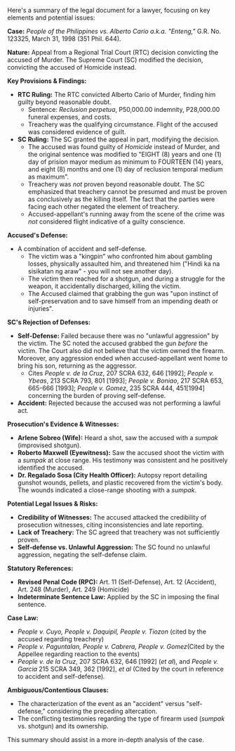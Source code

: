 Here's a summary of the legal document for a lawyer, focusing on key elements and potential issues:

**Case:** *People of the Philippines vs. Alberto Cario a.k.a. "Enteng,"* G.R. No. 123325, March 31, 1998 (351 Phil. 644).

**Nature:** Appeal from a Regional Trial Court (RTC) decision convicting the accused of Murder. The Supreme Court (SC) modified the decision, convicting the accused of Homicide instead.

**Key Provisions & Findings:**

*   **RTC Ruling:**  The RTC convicted Alberto Cario of Murder, finding him guilty beyond reasonable doubt.
    *   Sentence: *Reclusion perpetua*, P50,000.00 indemnity, P28,000.00 funeral expenses, and costs.
    *   Treachery was the qualifying circumstance. Flight of the accused was considered evidence of guilt.
*   **SC Ruling:** The SC granted the appeal in part, modifying the decision.
    *   The accused was found guilty of *Homicide* instead of Murder, and the original sentence was modified to "EIGHT (8) years and one (1) day of prision mayor medium as minimum to FOURTEEN (14) years, and eight (8) months and one (1) day of reclusion temporal medium as maximum".
    *   Treachery was *not* proven beyond reasonable doubt. The SC emphasized that treachery cannot be presumed and must be proven as conclusively as the killing itself.  The fact that the parties were facing each other negated the element of treachery.
    *   Accused-appellant's running away from the scene of the crime was *not* considered flight indicative of a guilty conscience.

**Accused's Defense:**

*   A combination of accident and self-defense.
    *   The victim was a "kingpin" who confronted him about gambling losses, physically assaulted him, and threatened him ("Hindi ka na sisikatan ng araw" - you will not see another day).
    *   The victim then reached for a shotgun, and during a struggle for the weapon, it accidentally discharged, killing the victim.
    *   The Accused claimed that grabbing the gun was "upon instinct of self-preservation and to save himself from an impending death or injuries".

**SC's Rejection of Defenses:**

*   **Self-Defense:**  Failed because there was no "unlawful aggression" by the victim. The SC noted the accused grabbed the gun *before* the victim. The Court also did not believe that the victim owned the firearm.  Moreover, any aggression ended when accused-appellant went home to bring his son, returning as the aggressor.
    *   Cites *People v. de la Cruz*, 207 SCRA 632, 646 [1992]; *People v. Ybeas*, 213 SCRA 793, 801 [1993]; *People v. Boniao*, 217 SCRA 653, 665-666 [1993]; *People v. Gomez*, 235 SCRA 444, 451[1994] concerning the burden of proving self-defense.
*   **Accident:**  Rejected because the accused was not performing a lawful act.

**Prosecution's Evidence & Witnesses:**

*   **Arlene Sobreo (Wife):**  Heard a shot, saw the accused with a *sumpak* (improvised shotgun).
*   **Roberto Maxwell (Eyewitness):**  Saw the accused shoot the victim with a *sumpak* at close range. His testimony was consistent and he positively identified the accused.
*   **Dr. Regalado Sosa (City Health Officer):**  Autopsy report detailing gunshot wounds, pellets, and plastic recovered from the victim's body.  The wounds indicated a close-range shooting with a *sumpak*.

**Potential Legal Issues & Risks:**

*   **Credibility of Witnesses:** The accused attacked the credibility of prosecution witnesses, citing inconsistencies and late reporting.
*   **Lack of Treachery:** The SC agreed that treachery was not sufficiently proven.
*   **Self-defense vs. Unlawful Aggression:** The SC found no unlawful aggression, negating the self-defense claim.

**Statutory References:**

*   **Revised Penal Code (RPC):** Art. 11 (Self-Defense), Art. 12 (Accident), Art. 248 (Murder), Art. 249 (Homicide)
*   **Indeterminate Sentence Law:** Applied by the SC in imposing the final sentence.

**Case Law:**

*   *People v. Cuyo, People v. Daquipil, People v. Tiozon* (cited by the accused regarding treachery)
* *People v. Paguntalan, People v. Cabrera, People v. Gomez*(Cited by the Appellee regarding reaction to the events)
*   *People v. de la Cruz*, 207 SCRA 632, 646 [1992] (*et al*), and *People v. Garcia* 215 SCRA 349, 362 [1992], *et al* (Cited by the court in reference to accident and self-defense)*.*

**Ambiguous/Contentious Clauses:**

*   The characterization of the event as an "accident" versus "self-defense," considering the preceding altercation.
*   The conflicting testimonies regarding the type of firearm used (*sumpak* vs. shotgun) and its ownership.

This summary should assist in a more in-depth analysis of the case.
